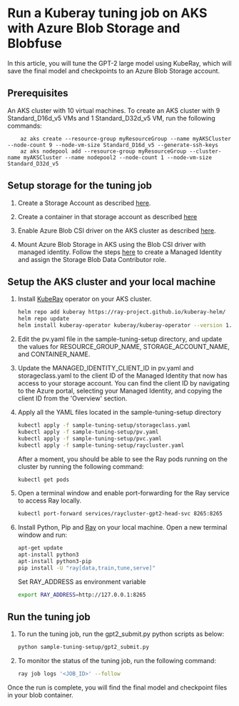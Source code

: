 # Run a Kuberay tuning job on AKS with Azure Blob Storage and Blobfuse

In this article, you will tune the GPT-2 large model using KubeRay, which will save the final model and checkpoints to an Azure Blob Storage account.

## Prerequisites
An AKS cluster with 10 virtual machines. To create an AKS cluster with 9 Standard_D16d_v5 VMs and 1 Standard_D32d_v5 VM, run the following commands:

```azurecli-interactive
    az aks create --resource-group myResourceGroup --name myAKSCluster --node-count 9 --node-vm-size Standard_D16d_v5 --generate-ssh-keys
    az aks nodepool add --resource-group myResourceGroup --cluster-name myAKSCluster --name nodepool2 --node-count 1 --node-vm-size Standard_D32d_v5
```

## Setup storage for the tuning job

1. Create a Storage Account as described [here](https://learn.microsoft.com/en-us/azure/storage/common/storage-account-create?tabs=azure-portal).

2. Create a container in that storage account as described [here](https://learn.microsoft.com/en-us/azure/storage/blobs/blob-containers-portal#create-a-container)

3. Enable Azure Blob CSI driver on the AKS cluster as described [here](https://learn.microsoft.com/en-us/azure/aks/azure-blob-csi?tabs=NFS#enable-csi-driver-on-a-new-or-existing-aks-cluster).

4. Mount Azure Blob Storage in AKS using the Blob CSI driver with managed identity. Follow the steps [here](https://github.com/kubernetes-sigs/blob-csi-driver/tree/master/deploy/example/blobfuse-mi#mount-azure-blob-storage-with-managed-identity) to create a Managed Identity and assign the Storage Blob Data Contributor role. 

## Setup the AKS cluster and your local machine

1. Install [KubeRay](https://docs.ray.io/en/latest/cluster/kubernetes/getting-started/kuberay-operator-installation.html#step-2-install-kuberay-operator) operator on your AKS cluster.

    ```bash
    helm repo add kuberay https://ray-project.github.io/kuberay-helm/
    helm repo update
    helm install kuberay-operator kuberay/kuberay-operator --version 1.3.0
    ```

2. Edit the pv.yaml file in the sample-tuning-setup directory, and update the values for RESOURCE_GROUP_NAME, STORAGE_ACCOUNT_NAME, and CONTAINER_NAME.

3. Update the MANAGED_IDENTITY_CLIENT_ID in pv.yaml and storageclass.yaml to the client ID of the Managed Identity that now has access to your storage account. You can find the client ID by navigating to the Azure portal, selecting your Managed Identity, and copying the client ID from the 'Overview' section.

4. Apply all the YAML files located in the sample-tuning-setup directory

    ```bash
    kubectl apply -f sample-tuning-setup/storageclass.yaml
    kubectl apply -f sample-tuning-setup/pv.yaml
    kubectl apply -f sample-tuning-setup/pvc.yaml
    kubectl apply -f sample-tuning-setup/raycluster.yaml
    ```

    After a moment, you should be able to see the Ray pods running on the cluster by running the following command:

    ```bash
    kubectl get pods
    ```

5. Open a terminal window and enable port-forwarding for the Ray service to access Ray locally.

    ```bash
    kubectl port-forward services/raycluster-gpt2-head-svc 8265:8265
    ```


6. Install Python, Pip and [Ray](https://docs.ray.io/en/latest/ray-overview/installation.html) on your local machine.
   Open a new terminal window and run:
   
    ```bash
    apt-get update
    apt-install python3
    apt-install python3-pip
    pip install -U "ray[data,train,tune,serve]"
    ```
    
    Set RAY_ADDRESS as environment variable

    ```bash
    export RAY_ADDRESS=http://127.0.0.1:8265
    ```

## Run the tuning job

1. To run the tuning job, run the gpt2_submit.py python scripts as below:

    ```bash
    python sample-tuning-setup/gpt2_submit.py
    ```
    
1. To monitor the status of the tuning job, run the following command:

    ```bash
    ray job logs '<JOB_ID>' --follow
    ```

Once the run is complete, you will find the final model and checkpoint files in your blob container.




